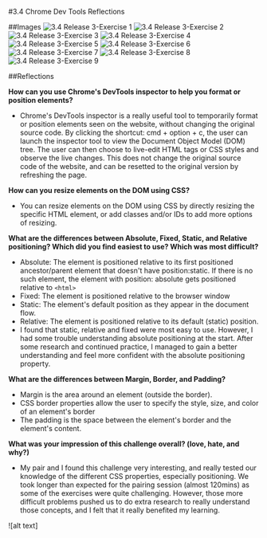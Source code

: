 #3.4 Chrome Dev Tools Reflections

##Images
![3.4 Release 3-Exercise 1](/week-3/chrome-devtools/imgs/3.4-Release3-Exercise1.png)
![3.4 Release 3-Exercise 2](/week-3/chrome-devtools/imgs/3.4-Release3-Exercise2.png)
![3.4 Release 3-Exercise 3](/week-3/chrome-devtools/imgs/3.4-Release3-Exercise3.png)
![3.4 Release 3-Exercise 4](/week-3/chrome-devtools/imgs/3.4-Release3-Exercise4.png)
![3.4 Release 3-Exercise 5](/week-3/chrome-devtools/imgs/3.4-Release3-Exercise5.png)
![3.4 Release 3-Exercise 6](/week-3/chrome-devtools/imgs/3.4-Release3-Exercise6.png)
![3.4 Release 3-Exercise 7](/week-3/chrome-devtools/imgs/3.4-Release3-Exercise7.png)
![3.4 Release 3-Exercise 8](/week-3/chrome-devtools/imgs/3.4-Release3-Exercise8.png)
![3.4 Release 3-Exercise 9](/week-3/chrome-devtools/imgs/3.4-Release3-Exercise9.png)

##Reflections

__How can you use Chrome's DevTools inspector to help you format or position elements?__
- Chrome's DevTools inspector is a really useful tool to temporarily format or position elements seen on the website, without changing the original source code. By clicking the shortcut: cmd + option + c, the user can launch the inspector tool to view the Document Object Model (DOM) tree. The user can then choose to live-edit HTML tags or CSS styles and observe the live changes. This does not change the original source code of the website, and can be resetted to the original version by refreshing the page.

__How can you resize elements on the DOM using CSS?__
- You can resize elements on the DOM using CSS by directly resizing the specific HTML element, or add classes and/or IDs to add more options of resizing.

__What are the differences between Absolute, Fixed, Static, and Relative positioning? Which did you find easiest to use? Which was most difficult?__
- Absolute: The element is positioned relative to its first positioned ancestor/parent element that doesn't have position:static. If there is no such element, the element with position: absolute gets positioned relative to `<html>`
- Fixed: The element is positioned relative to the browser window
- Static: The element's default position as they appear in the document flow.
- Relative: The element is positioned relative to its default (static) position.
- I found that static, relative and fixed were most easy to use. However, I had some trouble understanding absolute positioning at the start. After some research and continued practice, I managed to gain a better understanding and feel more confident with the absolute positioning property.

__What are the differences between Margin, Border, and Padding?__
- Margin is the area around an element (outside the border).
- CSS border properties allow the user to specify the style, size, and color of an element's border
- The padding is the space between the element's border and the element's content.

__What was your impression of this challenge overall? (love, hate, and why?)__
- My pair and I found this challenge very interesting, and really tested our knowledge of the different CSS properties, especially positioning. We took longer than expected for the pairing session (almost 120mins) as some of the exercises were quite challenging. However, those more difficult problems pushed us to do extra research to really understand those concepts, and I felt that it really benefited my learning.



![alt text]